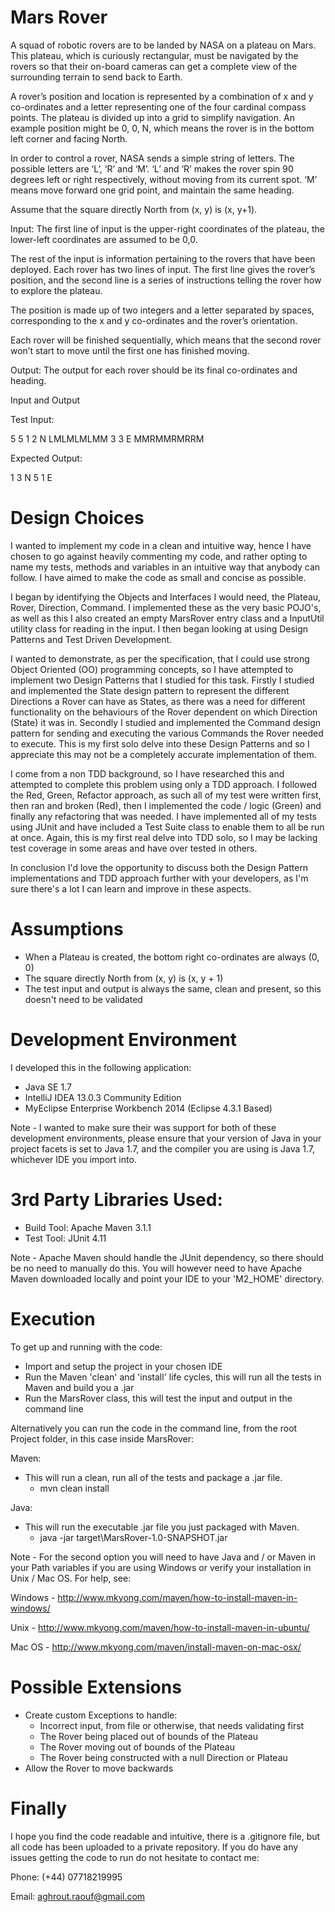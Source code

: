 Mars Rover
==========

A squad of robotic rovers are to be landed by NASA on a plateau on Mars. This plateau, which is curiously rectangular,
must be navigated by the rovers so that their on-board cameras can get a complete view of the surrounding terrain to
send back to Earth.

A rover’s position and location is represented by a combination of x and y co-ordinates and a letter representing one of
the four cardinal compass points. The plateau is divided up into a grid to simplify navigation. An example position
might be 0, 0, N, which means the rover is in the bottom left corner and facing North.

In order to control a rover, NASA sends a simple string of letters. The possible letters are ‘L’, ‘R’ and ‘M’. ‘L’ and ‘R’
makes the rover spin 90 degrees left or right respectively, without moving from its current spot. ‘M’ means move forward
one grid point, and maintain the same heading.

Assume that the square directly North from (x, y) is (x, y+1).

Input: The first line of input is the upper-right coordinates of the plateau, the lower-left coordinates are assumed to
be 0,0.

The rest of the input is information pertaining to the rovers that have been deployed. Each rover has two lines of
input. The first line gives the rover’s position, and the second line is a series of instructions telling the rover how
to explore the plateau.

The position is made up of two integers and a letter separated by spaces, corresponding to the x and y co-ordinates and
the rover’s orientation.

Each rover will be finished sequentially, which means that the second rover won’t start to move until the first one has
finished moving.

Output: The output for each rover should be its final co-ordinates and heading.

Input and Output
 
Test Input:

5 5
1 2 N
LMLMLMLMM
3 3 E
MMRMMRMRRM

Expected Output:

1 3 N
5 1 E

Design Choices
==============

I wanted to implement my code in a clean and intuitive way, hence I have chosen to go against heavily commenting my
code, and rather opting to name my tests, methods and variables in an intuitive way that anybody can follow. I have
aimed to make the code as small and concise as possible.

I began by identifying the Objects and Interfaces I would need, the Plateau, Rover, Direction, Command. I implemented
these as the very basic POJO's, as well as this I also created an empty MarsRover entry class and a InputUtil utility
class for reading in the input. I then began looking at using Design Patterns and Test Driven Development.

I wanted to demonstrate, as per the specification, that I could use strong Object Oriented (OO) programming concepts, so
I have attempted to implement two Design Patterns that I studied for this task. Firstly I studied and implemented the
State design pattern to represent the different Directions a Rover can have as States, as there was a need for different
functionality on the behaviours of the Rover dependent on which Direction (State) it was in. Secondly I studied and
implemented the Command design pattern for sending and executing the various Commands the Rover needed to execute.
This is my first solo delve into these Design Patterns and so I appreciate this may not be a completely accurate
implementation of them.

I come from a non TDD background, so I have researched this and attempted to complete this problem using only a TDD
approach. I followed the Red, Green, Refactor approach, as such all of my test were written first, then ran and broken
(Red), then I implemented the code / logic (Green) and finally any refactoring that was needed. I have implemented all
of my tests using JUnit and have included a Test Suite class to enable them to all be run at once. Again, this is my
first real delve into TDD solo, so I may be lacking test coverage in some areas and have over tested in others.

In conclusion I'd love the opportunity to discuss both the Design Pattern implementations and TDD approach further with
your developers, as I'm sure there's a lot I can learn and improve in these aspects.

Assumptions
===========

- When a Plateau is created, the bottom right co-ordinates are always (0, 0)
- The square directly North from (x, y) is (x, y + 1)
- The test input and output is always the same, clean and present, so this doesn't need to be validated

Development Environment
=======================

I developed this in the following application:

- Java SE 1.7
- IntelliJ IDEA 13.0.3 Community Edition
- MyEclipse Enterprise Workbench 2014 (Eclipse 4.3.1 Based)

Note - I wanted to make sure their was support for both of these development environments, please ensure that your
version of Java in your project facets is set to Java 1.7, and the compiler you are using is Java 1.7, whichever IDE you
import into.

3rd Party Libraries Used:
=========================

- Build Tool: Apache Maven 3.1.1
- Test Tool:  JUnit 4.11

Note - Apache Maven should handle the JUnit dependency, so there should be no need to manually do this. You will however
need to have Apache Maven downloaded locally and point your IDE to your 'M2_HOME' directory.

Execution
=========

To get up and running with the code:

- Import and setup the project in your chosen IDE
- Run the Maven 'clean' and 'install' life cycles, this will run all the tests in Maven and build you a .jar
- Run the MarsRover class, this will test the input and output in the command line

Alternatively you can run the code in the command line, from the root Project folder, in this case inside MarsRover:

Maven:
- This will run a clean, run all of the tests and package a .jar file.
    - mvn clean install

Java:
- This will run the executable .jar file you just packaged with Maven.
    - java -jar target\MarsRover-1.0-SNAPSHOT.jar

Note - For the second option you will need to have Java and / or Maven in your Path variables if you are using Windows
or verify your installation in Unix / Mac OS. For help, see:

Windows - http://www.mkyong.com/maven/how-to-install-maven-in-windows/

Unix - http://www.mkyong.com/maven/how-to-install-maven-in-ubuntu/

Mac OS - http://www.mkyong.com/maven/install-maven-on-mac-osx/

Possible Extensions
===================

- Create custom Exceptions to handle:
    - Incorrect input, from file or otherwise, that needs validating first
    - The Rover being placed out of bounds of the Plateau
    - The Rover moving out of bounds of the Plateau
    - The Rover being constructed with a null Direction or Plateau
- Allow the Rover to move backwards

Finally
=======

I hope you find the code readable and intuitive, there is a .gitignore file, but all code has been uploaded to a private
repository. If you do have any issues getting the code to run do not hesitate to contact me:

Phone: (+44) 07718219995

Email: aghrout.raouf@gmail.com

